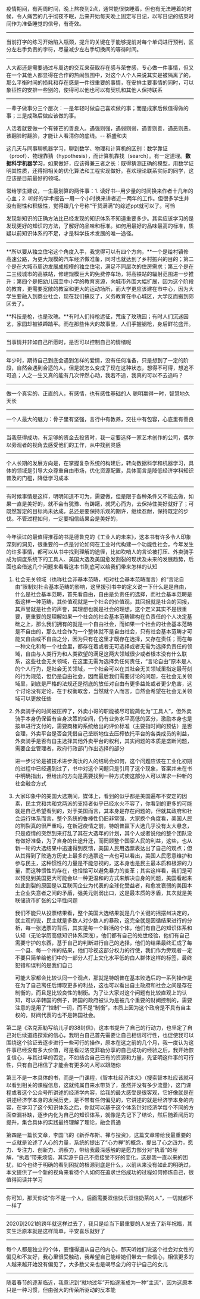 疫情期间，有两周时间，晚上熬夜到2点，通常能很快睡着，但也有无法睡着的时候，令人痛苦的几乎彻夜不眠，后来开始每天晚上固定写日记，以写日记的结束时间作为准备睡觉的信号，有奇效。



***

当前打字的练习开始陷入瓶颈，提升的关键在于能够提前对每个单词进行预判，区分左右手负责的字符，尽量减少左右手切换间的等待时间。



***

人大都还是需要通过与周边的交互来获取存在感与荣誉感，专心做一件事情，但又在一个其他人都显得在合作的热闹氛围中，对这个人个人来说其实是被隔离了的，那么平衡时间的损耗和存在感是一件很重要的事情，在安排主要事情的同时，可以象征性的安排一些别的，使得可以他也可以有契机和其他人保持联系



***

一辈子做事分三个层次：一是年轻时做自己喜欢做的事；而是成家后做值得做的事；三是成熟后做应该做的事。

人活着就要做一个有锋芒的善良人。遇强则强，遇弱则弱，遇善则善，遇恶则恶。该翻脸时翻脸，才能让人看清你的底线。-- 稻盛和夫 



这几天与同事聊机器学习，聊到数学、物理和计算机的区别：数学靠证（proof）、物理靠猜（hypothesis），而计算机靠找（search）。有一定道理。**数据科学机器学习**，如果做好，应该得兼三者之长：既得猜测正确的模型，用数学证明其性质，还得把相关的优化算法和工程实现做好。喜欢理论联系实际的同学，这应该是目前最好的领域。



常给学生建议，一生最划算的两件事：1. 读好书--用少量的时间换来作者十几年的心血；2. 听好的学术报告--用一个小时换来讲者近一两年的工作。但很多学生并没有耐性和积极性，觉得跟几个号称“干货满满”的综述ppt就可以了。可怜

发现新知识的正确方法比已经发现的知识体系不知道重要多少。其实应该学习的是发现更好的知识的方法，了解好的品味和标准。如何用最好的品味最高的标准，质疑以前知识体系的不足，才是科学技术发展的唯一途径。

***

**所以要从独立住宅这个角度入手，我觉得可以有四个方向，**一个是给村镇修高速公路，为更大规模的汽车经济做准备，同时也就达到了乡村振兴的目的；第二个是在大城市周边发展成规模的独立住宅，满足不同层次的住房需求；第三个是在二三线城市的高铁站，修建规模巨大的免费停车场，将高铁站的辐射范围进一步推升；第四个是把幼儿园至中小学的教育资源，向城市外围大幅扩展，因为这个阶段的教育，更需要宽敞的教室和更大的运动场所，而大学更应该建在市中心，因为大学生要融入到商业社会，现在我们搞反了，义务教育在中心城区，大学反而搬到郊区去了。



**科技是枪，也是玫瑰。**有时人们持枪远征，荒废了玫瑰园；有时人们沉迷园艺，家园却被铁蹄踏平。而在那些伟大的故事里，人们手握钢枪，身后鲜花盛开。



***


当事情并非如自己所愿时，是否可以控制自己的情绪呢

***

年少时，期待自己到底会遇到怎样的爱情，没有任何准备，只是想到了一定的阶段，自然会遇到合适的人，但是就怎么变成了现在这种状态，想得不可得，想追不可追；人之一生又真的能有几次怦然心动，我若不追，我真的可以不去追吗？

***

做一个真实的、正直的人，有感情，也有感性基础的人
聪明赢得一时，智慧地久天长

***

一个人最大的魅力：骨子里有坚强，言行中有教养，交往中有包容，心底里有善良

***

当我获得成功，有足够的资金去投资时，我一定要选择一家艺术创作的公司，偶尔以旁观者的视角去感受他们的工作，从中找到灵感

***

个人长期的发展方向是，在掌握复杂系统的构建后，转向数据科学和机器学习，具体的领域是引导大众尊重自由市场，优化资源配置，具体而言是降低经济学科知识普及的门槛，降低学习成本

***

有时候事情是这样，明明知道不可为，需要做，但是限于各种条件又不能去做，如果一直是美好的，就不会有犹豫、有踌躇，就凭心而为，去保持住美好就好了；可既然暂定的目标尚未达成，总还是要保持乐观的期许，继续忍耐，保持既定的步伐。不管过程如何，一定要相信结果会是美好的，

***

今年读过的最值得推荐的书是德鲁克的《工业人的未来》，这本书有许多令人印象深刻的洞见，很重要的一点是讨论如何在工业时代构建一个功能性社会，今年发生的许多事情，都可以从书中找到理解的途径，比如吹哨人的言论被打压、外卖骑手成为调度系统下的工具人、美国大选及美国愈发割裂的现状及未来的发展趋势，后面也会借这几个问题来看看这本书到底可以给我们带来怎样的认知

1. 社会无关领域（也称社会非基本范畴，相对社会基本范畴而言）的“言论自由”限制对社会基本范畴的影响，这里援引书中的定义说一下什么是是自由，什么是社会基本范畴，首先看自由，自由是负责任的选择，而社会基本范畴是指这样一种范畴，其价值观就是一个社会的价值观，其回报就是社会的回报，其声誉就是社会的声誉，其理想也就是社会的理想，这个定义其实不是很重要，更重要的是理解如果一个社会的社会基本范畴建构在负责任的个人决定基础之上，那么我们拥有的就是一个自由社会，而如果一个社会的社会基本范畴是不自由的，那么社会作为一个整体就不是自由社会，只有社会基本范畴才可能又自由或不自由之分，因为只有在这里才既存在选择，又存在责任；而在每一种文化和每一个社会里，都存在着或者无可选择或者无需为选择负责任的领域，自由与人类行为和人类欲望的满足这两大领域很少或者根本没有什么联系，这些社会无关领域，在这里无需为选择负任何责任，“言论自由”原本是人的个人行为，是社会无关领域，一个社会可以在其社会无关领域里指定最苛刻的行为规范，但仍是自由社会，因而最后我们需要讨论的问题，在社会无关领域里，到底是严格的法规还是彻底的放任对自由有更多益处或者更少危害，这个讨论没有定论，在于权衡取舍，当然就个人而言，自然会希望在社会无关领域可以更放任些

2. 外卖骑手的时间被压榨了，外卖小哥的职能被尽可能简化为“工具人”，但外卖骑手本身仍保留有自身决策的空间，仍有业务水平高低的区分，激励本身也是按单进行支付的，需要商榷的系统给出的评价标准（主要指时间的预估）是否合理，外卖平台是否会凭借自己垄断地位去压榨依托平台的各类成员的利益，外卖骑手是否有自主选择其他外卖平台的权利，其实问题的本质是垄断问题，需要企业管理者，政府行政部门作出选择的部分

   进一步讨论是被技术进步淘汰的人的结局会如何，这个问题应该在工业化初期的进程中已经遇到过了，书中对这个问题只是引用了这个现象，答案并未在书中明确指出，但给出的方向是需要找到一种方式使这部分人可以谋求一种新的社会融合方式

3. 大家印象中的美国大选期间，媒体上，看到的似乎都是美国遍布不安定的因素，民主党和共和党两派的支持者似乎已经水火不容了，你看到的更多的可能就是自己希望看到的，对于美国而言，其本身是存在问题的，但就其政府和社会运行体系而言，整个系统的鲁棒性仍旧非常强，大家换个角度看，美国人民的割裂真的很严重吗，在新冠疫情之前，特朗普赢下大选几乎没有太大悬念，只是疫情的突然到来打乱了其在大选年的计划，其个人或者说他的整个团队没有做好准备，为了自身的仕途升迁，而罔顾整个国家人民的利益，这些，也从新一轮的大选结果中迅速得到反馈，美国人民用选票表达出了自己的观点；但从其得到了败选方历史上最多的选票这一点也可以看出，美国人民愿意维护和参与民主，这种惯性的力量是不能忽视的，这本身也是民主最本质和根源的力量，而这种惯性的存在，也恰恰可以避免暴力的变革；其实这样看，我们是可以预见到美国更大可能会以一种更温和的方式来解决自身的问题，美国看起来如此割裂的原因是以互联网企业为代表的全球化受益者，和愈发衰弱的美国本土企业失意者之间的矛盾，强美元则弱出口，这是最本质的矛盾，其次就是美联储货币扩张的公平性问题

   我们不能只从投票结果看，整个美国大选结果就是几个关键的摇摆州决定的，就主观的说，民主就是多数人对少数人的暴政，这完全就是因循结果进行的分析，每一张选票的背后，其实是每一个鲜活的个体，他们有自己的知识体系和认知（无论学历高低知识体系深浅），他们都有自己的处世经验，他们有自己需要守护的东西，基于自己的判断进行自己的选择，他们的结果最终汇成了每一个县、每一个州的结果，他们珍视这部分权力的行使，我们作为旁观者一定不要只简单给他们中的一部分人打上文化水平低的白人群体这样的标签，最终犯错和误判的是我们自己

   可能大家都会比较认同一个观点，那就是特朗普在基本败选后的一系列操作是在为了自己离任后博取更多的利益，这也可以看出自主政府和社会之间是存在制衡的，而且是比较良性的制衡。为了让大家对这个问题有比较直观上的认知，可以举韩国的例子，韩国的政府被认为是被几个重要的财阀控制的，需要注意的是用了“控制”一词，而不是“制衡”，本质上因为这个政府是不具有自主权的，财阀代表的也不是韩国社会。

第二是《洛克菲勒写给儿子的38封信》，这本书提升了自己的行动力，也坚定了自己对后续道路探索的信心，我明白自己首先需要让自己相信可行性，也促使我可以围绕这个验证去逐步进行一些可行的操作，原本在这之前的几个月，我一度认为这件事已经没有多大价值，可是看过洛克菲勒分享的自己成功的经验之后，我开始恢复信心，与其过早的否定，不如结合自己已有的资源和力量，先证明这件事的可行性，只有自己相信了才能会有更多的人可以跟随你

第三不是一本具体的书，而是一门课程，《智本社经济讲义》（搜索智本社应该就可以看到相关的课程信息，这就纯属自来水带货了，虽然并没有多少流量），这门课程或者这个公众号所讲述的经济学内容，给我的最大感受是很客观，它好像就是在讲述经济学本身的发展历史，是不带有任何偏见的，它讲述的就是经济学本身的内容，在学习了这个知识体系之后，你就可以基于这个体系针对经济学每个不同的方面查漏补缺，逐步内化为自己的知识体系，就像是先记下了结论，然后随着阅历的提升，集合具体的实践最终理解了理论，融会贯通

第四是一篇长文章，李国飞的《新乔布斯、禅与投资》，这篇文章带给我最重要的一点就是论述了人心的力量，系统的提出了“心力禅”的概念，提出了心之四力，愿力、专注力、创新力、洞察力，带给我最深感触的是愿力部分对“执着”的理解，“执着”带来烦恼，其实源于自己不愿接受不好的变化，这是我一直以来的困扰，如今也终于明确的看到困扰的根源到底是什么，以前从来没有如此的明确过，本文提供了一个新的视角来看待个人如何在追求世俗成功的过程如何修炼自己，很值得阅读并学习

***

你可知，那天你说“你不是一个人，后面需要双倍快乐双倍奶茶的人”，一切就都不一样了

***

2020到2021的跨年就这样过去了，我只是给当下最重要的人发去了新年祝福，其实生活原本就是这样简单，平安喜乐就好了

***

每个人都是独立的个体，要懂得遵从自己的内心，那天听她们说这个社会对女性的偏见和不友好，我心里很受触动，我希望自己能给她们带去一些信心，相信更多的人越来越开始没有偏见了，大多数父亲也是竭尽全力的守护自己的女儿

***

随着春节的逐渐临近，我意识到“就地过年”开始逐渐成为一种“主流”，因为这原本只是一种习惯，但由强大的传荣所驱动的反本能